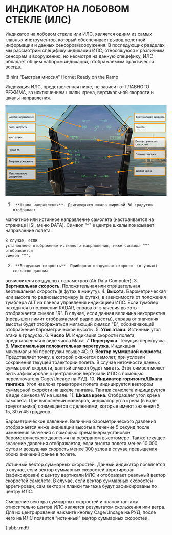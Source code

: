 # ИНДИКАТОР НА ЛОБОВОМ СТЕКЛЕ (ИЛС)

Индикатор на лобовом стекле или ИЛС, является одним из самых главных инструментов, который
обеспечивает вывод полетной информации и данных сенсоров/вооружения. В последующих
разделах мы рассмотрим специфику индикации ИЛС, относящуюся к различным сенсорам и
вооружению, но несмотря на данную специфику, ИЛС обладает общим набором индикации,
отображаемым практически всегда.



!!! hint "Быстрая миссия"
    Hornet Ready on the Ramp


Индикация ИЛС, представленная ниже, не зависит от ГЛАВНОГО РЕЖИМА, за исключением
шкалы крена, вертикальной скорости и шкалы направления.


![Рисунок 40. Базовая информация ИЛС](img/84-1.jpg)

1.      **Шкала направления**. Двигающаяся шкала шириной 30 градусов отображает
магнитное или истинное направление самолета (настраивается на странице HSI, меню
DATA). Символ "^" в центре шкалы показывает направление полета.

    В случае, если
    установлено отображение истинного направления, ниже символа "^" отображается
    символ "Т".

2.      **Воздушная скорость**. Приборная воздушная скорость (в узлах) согласно данным
вычислителя воздушных параметров (Air Data Computer).
3.  **Вертикальная скорость**. Положительная или отрицательная вертикальная скорость
(в футах в минуту).
4. **Высота**. Барометрическая или высота по радиовысотомеру (в футах), в зависимости
от положения тумблера ALT на панели управления индикацией ИЛС. Если тумблер
находится в положении RADAR, справа от значения высоты отображается символ "R".
В случае, если данная величина некорректна (превышен лимит отображаемой радио
высоты), справа от значения высоты будет отображаться мигающий символ "B",
обозначающий отображение барометрической высоты.
5. **Угол атаки**. Истинный угол атаки в градусах.
6. **Число М**. Индикация скорости полета, представленная в виде числа Маха.
7. **Перегрузка**. Текущая перегрузка.
8. **Максимальная положительная перегрузка**. Индикация максимальной перегрузки
свыше 4G.
9. **Вектор суммарной скорости**. Представляет точку, в которой окажется самолет, при
условии сохранения текущей траектории полета. В случае неточности данных
суммарной скорости, данный символ будет мигать. Этот символ может быть
зафиксирован к центральной вертикали ИЛС с помощью переключателя Сage/Uncage
на РУД.
10. **Индикатор горизонта/Шкала тангажа**. Угол наклона траектории полета
индицируется вектором суммарной скорости на шкале тангажа. Тангаж самолета
индицируется в виде символа W на шкале.
11. **Шкала крена**. Отображает угол крена самолета. При выполнении маневров,
индикатор угла крена (в виде треугольника) совмещается с делениями, которые имеют
значения 5, 15, 30 и 45 градусов.

Барометрическое давление. Величина барометрического давления отображается ниже
индикации высоты в течение 5 секунд после изменения значения с помощью кремальеры
установки барометрического давления на резервном высотомере. Также текущее значение
давления отображается, если высота полета менее 10 000 футов и воздушная скорость
менее 300 узлов в случае превышения обоих значений ранее в полете.

Истинный вектор суммарных скоростей. Данный индикатор появляется в случае, если
вектор суммарных скоростей арретирован (зафиксирован) к центру вертикали ИЛС и
отображает реальный вектор скоростей самолета. В случае, если вектор суммарных
скоростей арретирован, сам вектор и планки тангажа будут зафиксированы по центру ИЛС.

Смещение вектора суммарных скоростей и планок тангажа относительно центра ИЛС
является результатом скольжения или ветра. Для их центрирования нажмите кнопку
Cage/Uncage на РУД, после чего на ИЛС появится “истинный” вектор суммарных скоростей.


{!abbr.md!}
